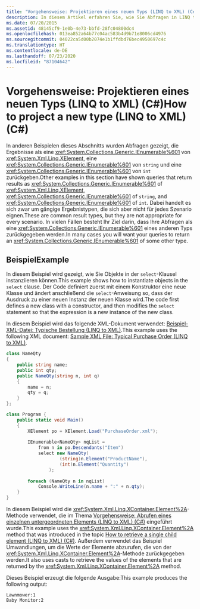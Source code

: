 ```yaml
---
title: 'Vorgehensweise: Projektieren eines neuen Typs (LINQ to XML) (C#)'
description: In diesem Artikel erfahren Sie, wie Sie Abfragen in LINQ to XML in C# erstellen, die neben „XElement“, „string“ oder „int“ die Schnittstelle „IEnumerable<T>“ von Typen zurückgibt.
ms.date: 07/20/2015
ms.assetid: 48145cf9-1e0b-4e73-bbfd-28fc04800dc4
ms.openlocfilehash: 013ea852a64b77c04ac583b4d9b71e8006cd4976
ms.sourcegitcommit: 04022ca5d00b2074e1b1ffdbd76bec4950697c4c
ms.translationtype: HT
ms.contentlocale: de-DE
ms.lasthandoff: 07/23/2020
ms.locfileid: "87104642"
---
```

# <a name="how-to-project-a-new-type-linq-to-xml-c"></a><span data-ttu-id="c644c-103">Vorgehensweise: Projektieren eines neuen Typs (LINQ to XML) (C#)</span><span class="sxs-lookup"><span data-stu-id="c644c-103">How to project a new type (LINQ to XML) (C#)</span></span>

<span data-ttu-id="c644c-104">In anderen Beispielen dieses Abschnitts wurden Abfragen gezeigt, die Ergebnisse als eine <xref:System.Collections.Generic.IEnumerable%601> von <xref:System.Xml.Linq.XElement>, eine <xref:System.Collections.Generic.IEnumerable%601> von `string` und eine <xref:System.Collections.Generic.IEnumerable%601> von `int` zurückgeben.</span><span class="sxs-lookup"><span data-stu-id="c644c-104">Other examples in this section have shown queries that return results as <xref:System.Collections.Generic.IEnumerable%601> of <xref:System.Xml.Linq.XElement>, <xref:System.Collections.Generic.IEnumerable%601> of `string`, and <xref:System.Collections.Generic.IEnumerable%601> of `int`.</span></span> <span data-ttu-id="c644c-105">Dabei handelt es sich zwar um gängige Ergebnistypen, die sich aber nicht für jedes Szenario eignen.</span><span class="sxs-lookup"><span data-stu-id="c644c-105">These are common result types, but they are not appropriate for every scenario.</span></span> <span data-ttu-id="c644c-106">In vielen Fällen besteht Ihr Ziel darin, dass Ihre Abfragen als eine <xref:System.Collections.Generic.IEnumerable%601> eines anderen Typs zurückgegeben werden.</span><span class="sxs-lookup"><span data-stu-id="c644c-106">In many cases you will want your queries to return an <xref:System.Collections.Generic.IEnumerable%601> of some other type.</span></span>

## <a name="example"></a><span data-ttu-id="c644c-107">Beispiel</span><span class="sxs-lookup"><span data-stu-id="c644c-107">Example</span></span>

<span data-ttu-id="c644c-108">In diesem Beispiel wird gezeigt, wie Sie Objekte in der `select`-Klausel instanziieren können.</span><span class="sxs-lookup"><span data-stu-id="c644c-108">This example shows how to instantiate objects in the `select` clause.</span></span> <span data-ttu-id="c644c-109">Der Code definiert zuerst mit einem Konstruktor eine neue Klasse und ändert anschließend die `select`-Anweisung so, dass der Ausdruck zu einer neuen Instanz der neuen Klasse wird.</span><span class="sxs-lookup"><span data-stu-id="c644c-109">The code first defines a new class with a constructor, and then modifies the `select` statement so that the expression is a new instance of the new class.</span></span>

<span data-ttu-id="c644c-110">In diesem Beispiel wird das folgende XML-Dokument verwendet: [Beispiel-XML-Datei: Typische Bestellung (LINQ to XML)](./sample-xml-file-typical-purchase-order-linq-to-xml-1.md).</span><span class="sxs-lookup"><span data-stu-id="c644c-110">This example uses the following XML document: [Sample XML File: Typical Purchase Order (LINQ to XML)](./sample-xml-file-typical-purchase-order-linq-to-xml-1.md).</span></span>

```csharp
class NameQty
{
    public string name;
    public int qty;
    public NameQty(string n, int q)
    {
        name = n;
        qty = q;
    }
};

class Program {
    public static void Main()
    {
        XElement po = XElement.Load("PurchaseOrder.xml");
  
        IEnumerable<NameQty> nqList =
            from n in po.Descendants("Item")
            select new NameQty(
                    (string)n.Element("ProductName"),
                    (int)n.Element("Quantity")
                );
  
        foreach (NameQty n in nqList)
            Console.WriteLine(n.name + ":" + n.qty);
    }
}
```

<span data-ttu-id="c644c-111">In diesem Beispiel wird die <xref:System.Xml.Linq.XContainer.Element%2A>-Methode verwendet, die im Thema [Vorgehensweise: Abrufen eines einzelnen untergeordneten Elements (LINQ to XML) (C#)](how-to-retrieve-a-single-child-element-linq-to-xml.md) eingeführt wurde.</span><span class="sxs-lookup"><span data-stu-id="c644c-111">This example uses the <xref:System.Xml.Linq.XContainer.Element%2A> method that was introduced in the topic [How to retrieve a single child element (LINQ to XML) (C#)](how-to-retrieve-a-single-child-element-linq-to-xml.md).</span></span> <span data-ttu-id="c644c-112">Außerdem verwendet das Beispiel Umwandlungen, um die Werte der Elemente abzurufen, die von der <xref:System.Xml.Linq.XContainer.Element%2A>-Methode zurückgegeben werden.</span><span class="sxs-lookup"><span data-stu-id="c644c-112">It also uses casts to retrieve the values of the elements that are returned by the <xref:System.Xml.Linq.XContainer.Element%2A> method.</span></span>  

<span data-ttu-id="c644c-113">Dieses Beispiel erzeugt die folgende Ausgabe:</span><span class="sxs-lookup"><span data-stu-id="c644c-113">This example produces the following output:</span></span>

```output
Lawnmower:1
Baby Monitor:2
```
